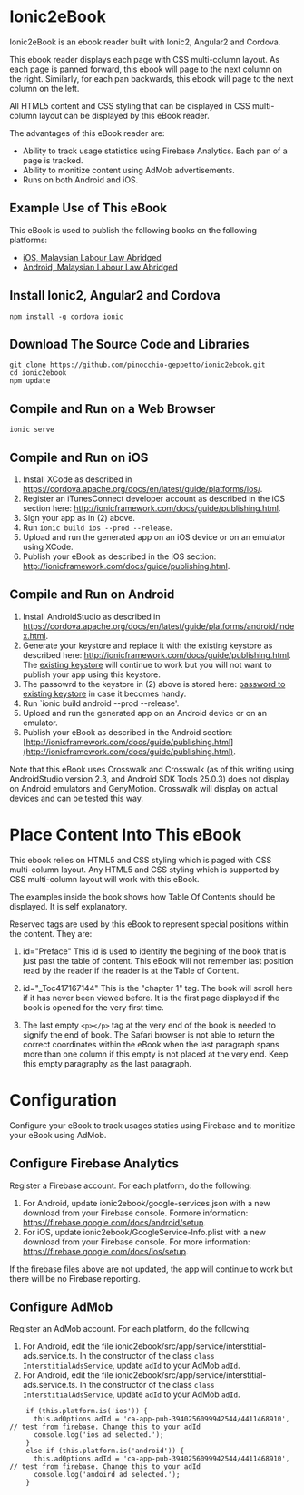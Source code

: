 # Ionic2eBook
Ionic2eBook is an ebook reader built with Ionic2, Angular2 and Cordova.

This ebook reader displays each page with CSS multi-column layout. As each page is panned forward, this ebook will page to the next column on the right. Similarly, for each pan backwards, this ebook will page to the next column on the left.

All HTML5 content and CSS styling that can be displayed in CSS multi-column layout can be displayed by this eBook reader.

The advantages of this eBook reader are:
- Ability to track usage statistics using Firebase Analytics. Each pan of a page is tracked.
- Ability to monitize content using AdMob advertisements.
- Runs on both Android and iOS.

## Example Use of This eBook
This eBook is used to publish the following books on the following platforms:
- [iOS, Malaysian Labour Law Abridged](https://itunes.apple.com/pk/app/malaysian-labour-law-abridged/id991514757?mt=8)
- [Android, Malaysian Labour Law Abridged](https://play.google.com/store/apps/details?id=com.singularmosaic.malaysianlabourlaw&hl=en)

## Install Ionic2, Angular2 and Cordova
```
npm install -g cordova ionic
```

## Download The Source Code and Libraries
```
git clone https://github.com/pinocchio-geppetto/ionic2ebook.git
cd ionic2ebook
npm update
```

## Compile and Run on a Web Browser
```
ionic serve
```

## Compile and Run on iOS
1. Install XCode as described in https://cordova.apache.org/docs/en/latest/guide/platforms/ios/.
2. Register an iTunesConnect developer account as described in the iOS section here: http://ionicframework.com/docs/guide/publishing.html.
3. Sign your app as in (2) above.
4. Run `ionic build ios --prod --release`.
5. Upload and run the generated app on an iOS device or on an emulator using XCode.
6. Publish your eBook as described in the iOS section: http://ionicframework.com/docs/guide/publishing.html.

## Compile and Run on Android
1. Install AndroidStudio as described in https://cordova.apache.org/docs/en/latest/guide/platforms/android/index.html.
2. Generate your keystore and replace it with the existing keystore as described here: http://ionicframework.com/docs/guide/publishing.html. The [existing keystore](https://github.com/pinocchio-geppetto/ionic2ebook/blob/master/ionic2ebook.keystore) will continue to work but you will not want to publish your app using this keystore.
3. The passowrd to the keystore in (2) above is stored here: [password to existing keystore](https://github.com/pinocchio-geppetto/ionic2ebook/blob/master/ionic2ebook.keystore.password) in case it becomes handy.
3. Run `ionic build android --prod --release'.
4. Upload and run the generated app on an Android device or on an emulator.
5. Publish your eBook as described in the Android section: [http://ionicframework.com/docs/guide/publishing.html](http://ionicframework.com/docs/guide/publishing.html).

Note that this eBook uses Crosswalk and Crosswalk (as of this writing using AndroidStudio version 2.3, and Android SDK Tools 25.0.3) does not display on Android emulators and GenyMotion. Crosswalk will display on actual devices and can be tested this way.

# Place Content Into This eBook
This ebook relies on HTML5 and CSS styling which is paged with CSS multi-column layout. Any HTML5 and CSS styling which is supported by CSS multi-column layout will work with this eBook.

The examples inside the book shows how Table Of Contents should be displayed. It is self explanatory.

Reserved tags are used by this eBook to represent special positions within the content. They are:
1. id="Preface"
This id is used to identify the begining of the book that is just past the table of content. This eBook will not remember last position read by the reader if the reader is at the Table of Content.

2. id="_Toc417167144"
This is the "chapter 1" tag. The book will scroll here if it has never been viewed before.
It is the first page displayed if the book is opened for the very first time.

3. The last empty `<p></p>` tag at the very end of the book is needed to signify the end of book. The Safari browser is not able to return the correct coordinates within the eBook when the last paragraph spans more than one column if this empty is not placed at the very end. Keep this empty paragraphy as the last paragraph.

# Configuration
Configure your eBook to track usages statics using Firebase and to monitize your eBook using AdMob.

## Configure Firebase Analytics
Register a Firebase account. For each platform, do the following:
1. For Android, update ionic2ebook/google-services.json with a new download from your Firebase console. Formore information: https://firebase.google.com/docs/android/setup.
2. For iOS, update ionic2ebook/GoogleService-Info.plist with a new download from your Firebase console. For more information: https://firebase.google.com/docs/ios/setup.

If the firebase files above are not updated, the app will continue to work but there will be no Firebase reporting.

## Configure AdMob
Register an AdMob account. For each platform, do the following:
1. For Android, edit the file ionic2ebook/src/app/service/interstitial-ads.service.ts. In the constructor of the class `class InterstitialAdsService`, update `adId` to your AdMob `adId`.
2. For Android, edit the file ionic2ebook/src/app/service/interstitial-ads.service.ts. In the constructor of the class `class InterstitialAdsService`, update `adId` to your AdMob `adId`.

```
    if (this.platform.is('ios')) {
      this.adOptions.adId = 'ca-app-pub-3940256099942544/4411468910', // test from firebase. Change this to your adId
      console.log('ios ad selected.');
    }
    else if (this.platform.is('android')) {
      this.adOptions.adId = 'ca-app-pub-3940256099942544/4411468910', // test from firebase. Change this to your adId
      console.log('andoird ad selected.');
    }
```
